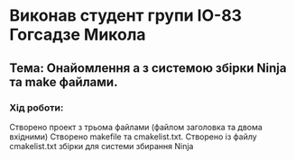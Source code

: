 # Виконав студент групи ІО-83 Гогсадзе Микола 

## Тема: Онайомлення а з системою збірки Ninja та make файлами.

### Хід роботи:

Створено проект з трьома файлами (файлом заголовка та двома вхідними)
Створено makefile та cmakelist.txt.
Створено із файлу cmakelist.txt збірки для системи збирання Ninja
